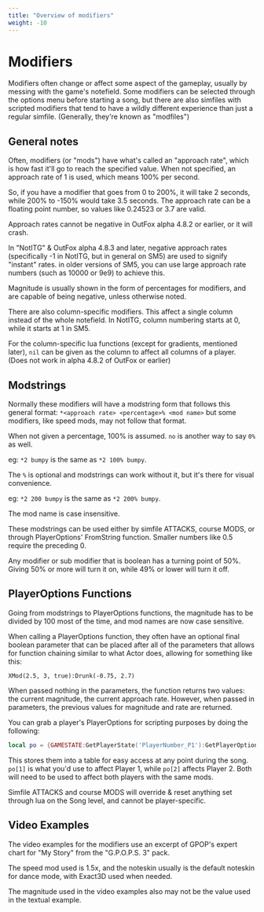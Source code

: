 ```yaml
---
title: "Overview of modifiers"
weight: -10
---
```


# Modifiers
Modifiers often change or affect some aspect of the gameplay, usually by messing with the game's notefield. Some modifiers can be selected through the options menu before starting a song, but there are also simfiles with scripted modifiers that tend to have a wildly different experience than just a regular simfile. (Generally, they're known as "modfiles")

## General notes
Often, modifiers (or "mods") have what's called an "approach rate", which is how fast it'll go to reach the specified value.
When not specified, an approach rate of 1 is used, which means 100% per second.

So, if you have a modifier that goes from 0 to 200%, it will take 2 seconds, while 200% to -150% would take 3.5 seconds.
The approach rate can be a floating point number, so values like 0.24523 or 3.7 are valid.

Approach rates cannot be negative in OutFox alpha 4.8.2 or earlier, or it will crash.

In "NotITG" & OutFox alpha 4.8.3 and later, negative approach rates (specifically -1 in NotITG, but in general on SM5) are used to signify "instant" rates. in older versions of SM5, you can use large approach rate numbers (such as 10000 or 9e9) to achieve this.

Magnitude is usually shown in the form of percentages for modifiers, and are capable of being negative, unless otherwise noted.

There are also column-specific modifiers. This affect a single column instead of the whole notefield. In NotITG, column numbering starts at 0, while it starts at 1 in SM5.

For the column-specific lua functions (except for gradients, mentioned later), `nil` can be given as the column to affect all columns of a player. (Does not work in alpha 4.8.2 of OutFox or earlier)

## Modstrings
Normally these modifiers will have a modstring form that follows this general format: `*<approach rate> <percentage>% <mod name>` but some modifiers, like speed mods, may not follow that format.

When not given a percentage, 100% is assumed. `no` is another way to say `0%` as well.

eg: `*2 bumpy` is the same as `*2 100% bumpy`.

The `%` is optional and modstrings can work without it, but it's there for visual convenience.

eg: `*2 200 bumpy` is the same as `*2 200% bumpy`.

The mod name is case insensitive.

These modstrings can be used either by simfile ATTACKS, course MODS, or through PlayerOptions' FromString function.
Smaller numbers like 0.5 require the preceding 0.

Any modifier or sub modifier that is boolean has a turning point of 50%. Giving 50% or more will turn it on, while 49% or lower will turn it off.

## PlayerOptions Functions
Going from modstrings to PlayerOptions functions, the magnitude has to be divided by 100 most of the time, and mod names are now case sensitive.

When calling a PlayerOptions function, they often have an optional final boolean parameter that can be placed after all of the parameters that allows for function chaining similar to what Actor does, allowing for something like this:

`XMod(2.5, 3, true):Drunk(-0.75, 2.7)`

When passed nothing in the parameters, the function returns two values: the current magnitude, the current approach rate.
However, when passed in parameters, the previous values for magnitude and rate are returned.

You can grab a player's PlayerOptions for scripting purposes by doing the following:
```Lua
local po = {GAMESTATE:GetPlayerState('PlayerNumber_P1'):GetPlayerOptions('ModsLevel_Song'),GAMESTATE:GetPlayerState('PlayerNumber_P2'):GetPlayerOptions('ModsLevel_Song')}
```

This stores them into a table for easy access at any point during the song. `po[1]` is what you'd use to affect Player 1, while `po[2]` affects Player 2. Both will need to be used to affect both players with the same mods.

Simfile ATTACKS and course MODS will override & reset anything set through lua on the Song level, and cannot be player-specific.

## Video Examples
The video examples for the modifiers use an excerpt of GPOP's expert chart for "My Story" from the "G.P.O.P.S. 3" pack.

The speed mod used is 1.5x, and the noteskin usually is the default noteskin for dance mode, with Exact3D used when needed.

The magnitude used in the video examples also may not be the value used in the textual example.
